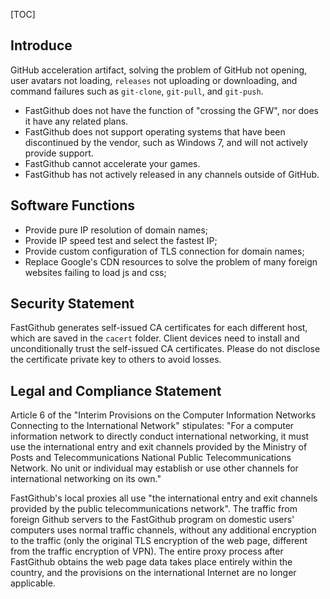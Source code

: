 [TOC]

## Introduce

GitHub acceleration artifact, solving the problem of GitHub not opening, user avatars not loading, `releases` not uploading or downloading, and command failures such as `git-clone`, `git-pull`, and `git-push`.

- FastGithub does not have the function of "crossing the GFW", nor does it have any related plans.
- FastGithub does not support operating systems that have been discontinued by the vendor, such as Windows 7, and will not actively provide support.
- FastGithub cannot accelerate your games.
- FastGithub has not actively released in any channels outside of GitHub.

## Software Functions

- Provide pure IP resolution of domain names;
- Provide IP speed test and select the fastest IP;
- Provide custom configuration of TLS connection for domain names;
- Replace Google's CDN resources to solve the problem of many foreign websites failing to load js and css;

##  Security Statement

FastGithub generates self-issued CA certificates for each different host, which are saved in the `cacert` folder. Client devices need to install and unconditionally trust the self-issued CA certificates. Please do not disclose the certificate private key to others to avoid losses.

##  Legal and Compliance Statement

Article 6 of the "Interim Provisions on the Computer Information Networks Connecting to the International Network" stipulates: "For a computer information network to directly conduct international networking, it must use the international entry and exit channels provided by the Ministry of Posts and Telecommunications National Public Telecommunications Network. No unit or individual may establish or use other channels for international networking on its own."

FastGithub's local proxies all use "the international entry and exit channels provided by the public telecommunications network". The traffic from foreign Github servers to the FastGithub program on domestic users' computers uses normal traffic channels, without any additional encryption to the traffic (only the original TLS encryption of the web page, different from the traffic encryption of VPN). The entire proxy process after FastGithub obtains the web page data takes place entirely within the country, and the provisions on the international Internet are no longer applicable.


